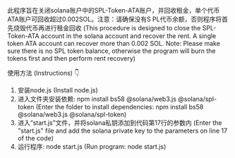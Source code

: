 此程序旨在关闭solana账户中的SPL-Token-ATA账户，并回收租金，单个代币ATA账户可回收超过0.002SOL。注意：请确保没有S PL代币余额，否则程序将首先烧毁代币再进行租金回收
(This procedure is designed to close the SPL-Token-ATA account in the solana account and recover the rent. A single token ATA account can recover more than 0.002 SOL. Note: Please make sure there is no SPL token balance, otherwise the program will burn the tokens first and then perform rent recovery)

使用方法 (Instructions) 👇

1. 安装node.js (Install node.js)
2. 进入文件夹安装依赖: npm install bs58 @solana/web3.js @solana/spl-token (Enter the folder to install dependencies: npm install bs58 @solana/web3.js @solana/spl-token)
3. 进入“start.js”文件，并将solana私钥添加到代码第17行的参数内 (Enter the "start.js" file and add the solana private key to the parameters on line 17 of the code)
4. 运行程序: node start.js (Run program: node start.js)
